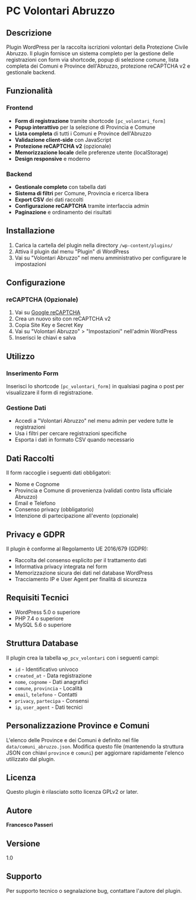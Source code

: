 # PC Volontari Abruzzo

## Descrizione

Plugin WordPress per la raccolta iscrizioni volontari della Protezione Civile Abruzzo. Il plugin fornisce un sistema completo per la gestione delle registrazioni con form via shortcode, popup di selezione comune, lista completa dei Comuni e Province dell'Abruzzo, protezione reCAPTCHA v2 e gestionale backend.

## Funzionalità

### Frontend
- **Form di registrazione** tramite shortcode `[pc_volontari_form]`
- **Popup interattivo** per la selezione di Provincia e Comune
- **Lista completa** di tutti i Comuni e Province dell'Abruzzo
- **Validazione client-side** con JavaScript
- **Protezione reCAPTCHA v2** (opzionale)
- **Memorizzazione locale** delle preferenze utente (localStorage)
- **Design responsive** e moderno

### Backend
- **Gestionale completo** con tabella dati
- **Sistema di filtri** per Comune, Provincia e ricerca libera
- **Export CSV** dei dati raccolti
- **Configurazione reCAPTCHA** tramite interfaccia admin
- **Paginazione** e ordinamento dei risultati

## Installazione

1. Carica la cartella del plugin nella directory `/wp-content/plugins/`
2. Attiva il plugin dal menu "Plugin" di WordPress
3. Vai su "Volontari Abruzzo" nel menu amministrativo per configurare le impostazioni

## Configurazione

### reCAPTCHA (Opzionale)
1. Vai su [Google reCAPTCHA](https://www.google.com/recaptcha/admin)
2. Crea un nuovo sito con reCAPTCHA v2
3. Copia Site Key e Secret Key
4. Vai su "Volontari Abruzzo" > "Impostazioni" nell'admin WordPress
5. Inserisci le chiavi e salva

## Utilizzo

### Inserimento Form
Inserisci lo shortcode `[pc_volontari_form]` in qualsiasi pagina o post per visualizzare il form di registrazione.

### Gestione Dati
- Accedi a "Volontari Abruzzo" nel menu admin per vedere tutte le registrazioni
- Usa i filtri per cercare registrazioni specifiche
- Esporta i dati in formato CSV quando necessario

## Dati Raccolti

Il form raccoglie i seguenti dati obbligatori:
- Nome e Cognome
- Provincia e Comune di provenienza (validati contro lista ufficiale Abruzzo)
- Email e Telefono
- Consenso privacy (obbligatorio)
- Intenzione di partecipazione all'evento (opzionale)

## Privacy e GDPR

Il plugin è conforme al Regolamento UE 2016/679 (GDPR):
- Raccolta del consenso esplicito per il trattamento dati
- Informativa privacy integrata nel form
- Memorizzazione sicura dei dati nel database WordPress
- Tracciamento IP e User Agent per finalità di sicurezza

## Requisiti Tecnici

- WordPress 5.0 o superiore
- PHP 7.4 o superiore
- MySQL 5.6 o superiore

## Struttura Database

Il plugin crea la tabella `wp_pcv_volontari` con i seguenti campi:
- `id` - Identificativo univoco
- `created_at` - Data registrazione
- `nome`, `cognome` - Dati anagrafici
- `comune`, `provincia` - Località
- `email`, `telefono` - Contatti
- `privacy`, `partecipa` - Consensi
- `ip`, `user_agent` - Dati tecnici

## Personalizzazione Province e Comuni

L'elenco delle Province e dei Comuni è definito nel file `data/comuni_abruzzo.json`.
Modifica questo file (mantenendo la struttura JSON con chiavi `province` e `comuni`)
per aggiornare rapidamente l'elenco utilizzato dal plugin.

## Licenza

Questo plugin è rilasciato sotto licenza GPLv2 or later.

## Autore

**Francesco Passeri**

## Versione

1.0

## Supporto

Per supporto tecnico o segnalazione bug, contattare l'autore del plugin.
